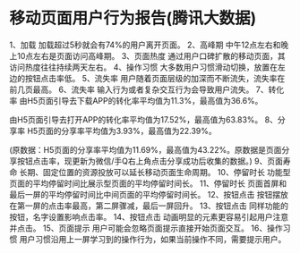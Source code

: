 # 移动页面用户行为报告(腾讯大数据)
1、加载
加载超过5秒就会有74%的用户离开页面。
2、高峰期
中午12点左右和晚上10点左右是页面访问高峰期。
3、页面热度
通过用户口碑扩散的移动页面，其访问热度往往持续两天左右。
4、操作习惯
大多数用户习惯滑动切换，放置在左边的按钮点击率低。
5、流失率
用户随着页面层级的加深而不断流失，流失率在前几页最高。
6、流失率
输入行为或者复杂交互行为会导致用户流失。
7、转化率
由H5页面引导去下载APP的转化率平均值为11.3%，最高值为36.6%。

由H5页面引导去打开APP的转化率平均值为17.52%，最高值为63.83%。
8、分享率
H5页面的分享率平均值为3.93%，最高值为22.39%。

(原数据：H5页面的分享率平均值为11.69%，最高值为43.22%。原数据是页面分享按钮点击率，现更新为微信/手Q右上角点击分享成功后收集的数据。)
9、页面寿命
长期、固定位置的资源投放可以延长移动页面生命周期。
10、停留时长
功能型页面的平均停留时间比展示型页面的平均停留时间长。
11、停留时长
页面首屏和最后一屏的平均停留时间比中间页面的平均停留时间长。
12、按钮点击
按钮摆放在第一屏的点击率最高，第二屏骤减，最后一屏回升。
13、按钮点击
同样功能的按钮，名字设置影响点击率。
14、按钮点击
动画明显的元素更容易引起用户注意并点击。
15、页面提示
用户可能会忽略页面提示直接开始页面交互。
16、操作习惯
用户习惯沿用上一屏学习到的操作行为，如果当前操作不同，需要提示用户。